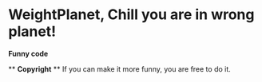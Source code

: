 # WeightPlanet, Chill you are in wrong planet!
**Funny code**

** **Copyright** **
If you can make it more funny, you are free to do it.
